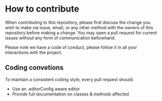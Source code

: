 # How to contribute

When contributing to this repository, please first discuss the change you wish to make via issue, email, or any other method with the owners of this repository before making a change. You may open a pull request for current issues without any form of communication beforehand.

Please note we have a code of conduct, please follow it in all your interactions with the project.

## Coding convetions

To maintain a consistent coding style, every pull request should:

* Use an .editorConfig aware editor
* Provide full documentation on classes & methods affected
